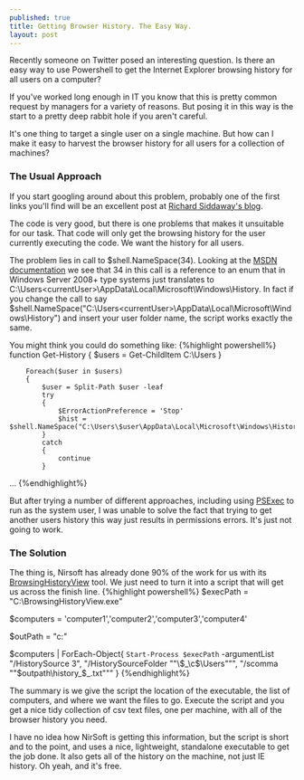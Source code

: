 ```yaml
---
published: true
title: Getting Browser History. The Easy Way.
layout: post
---
```

Recently someone on Twitter posed an interesting question. Is there an easy way to use Powershell to get the Internet Explorer browsing history for all users on a computer?

If you've worked long enough in IT you know that this is pretty common request by managers for a variety of reasons. But posing it in this way is the start to a pretty deep rabbit hole if you aren't careful. 

It's one thing to target a single user on a single machine. But how can I make it easy to harvest the browser history for all users for a collection of machines?

### The Usual Approach
If you start googling around about this problem, probably one of the first links you'll find will be an excellent post at [Richard Siddaway's blog](http://blogs.msmvps.com/richardsiddaway/2011/06/29/ie-history-to-csv/).

The code is very good, but there is one problems that makes it unsuitable for our task. That code will only get the browsing history for the user currently executing the code. We want the history for all users.

The problem lies in call to $shell.NameSpace(34). Looking at the [MSDN documentation](https://msdn.microsoft.com/en-us/library/windows/desktop/bb774096%28v=vs.85%29.aspx?f=255&MSPPError=-2147217396) we see that 34 in this call is a reference to an enum that in Windows Server 2008+ type systems just translates to C:\Users\<currentUser>\AppData\Local\Microsoft\Windows\History. In fact if you change the call to say $shell.NameSpace("C:\Users\<currentUser>\AppData\Local\Microsoft\Windows\History") and insert your user folder name, the script works exactly the same.

You might think you could do something like:
{%highlight powershell%}
function Get-History 
{
        $users = Get-ChildItem C:\Users
    }

        Foreach($user in $users)
        {
            $user = Split-Path $user -leaf
            try
            {
                $ErrorActionPreference = 'Stop'
                $hist = $shell.NameSpace("C:\Users\$user\AppData\Local\Microsoft\Windows\History") 
            }
            catch
            {
                continue
            }
...
{%endhighlight%}

But after trying a number of different approaches, including using [PSExec](http://verbalprocessor.com/2007/12/05/running-a-cmd-prompt-as-local-system/) to run as the system user, I was unable to solve the fact that trying to get another users history this way just results in permissions errors. It's just not going to work.

### The Solution

The thing is, Nirsoft has already done 90% of the work for us with its [BrowsingHistoryView](http://www.nirsoft.net/utils/browsing_history_view.html) tool. We just need to turn it into a script that will get us across the finish line.
{%highlight powershell%}
$execPath = "C:\BrowsingHistoryView.exe"

$computers = 'computer1','computer2','computer3','computer4'

$outPath = "c:\"

$computers | 
    ForEach-Object{ `
        Start-Process $execPath `
            -argumentList "/HistorySource 3", 
                          "/HistorySourceFolder ""\\$_\c$\Users""",
                          "/scomma ""$outpath\history_$_.txt"""
    }
{%endhighlight%}

The summary is we give the script the location of the executable, the list of computers, and where we want the files to go. Execute the script and you get a nice tidy collection of csv text files, one per machine, with all of the browser history you need.

I have no idea how NirSoft is getting this information, but the script is short and to the point, and uses a nice, lightweight, standalone executable to get the job done. It also gets all of the history on the machine, not just IE history. Oh yeah, and it's free.